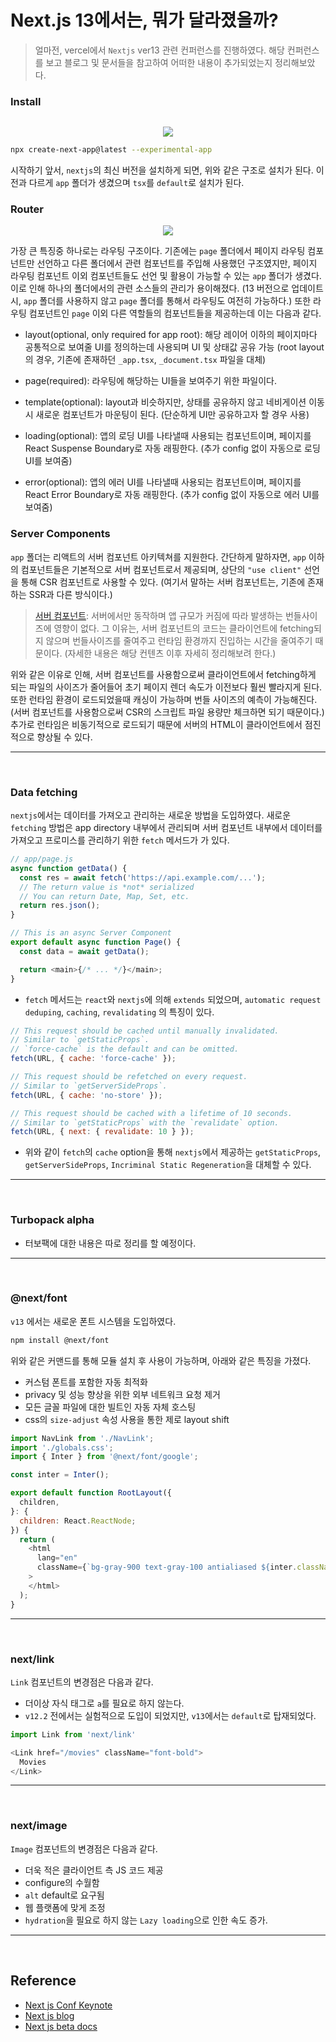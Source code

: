 # Next.js 13에서는, 뭐가 달라졌을까?

> 얼마전, vercel에서 `Nextjs` ver13 관련 컨퍼런스를 진행하였다. 해당 컨퍼런스를 보고 블로그 및 문서들을 참고하여 어떠한 내용이 추가되었는지 정리해보았다.

### Install

![]()

<p align="center"><img src="https://velog.velcdn.com/images/dydalsdl1414/post/9914bfe4-14a3-48c5-8789-fcba4b3ef318/image.png"></p>

``` bash
npx create-next-app@latest --experimental-app 
```

 시작하기 앞서, `nextjs`의 최신 버전을 설치하게 되면, 위와 같은 구조로 설치가 된다. 이전과 다르게 `app` 폴더가 생겼으며 `tsx`를 `default`로 설치가 된다.

### Router

<p align="center"><img src="https://velog.velcdn.com/images/dydalsdl1414/post/9eb18f59-fc44-44fc-b5f1-b03e81d280f2/image.png"></p>

가장 큰 특징중 하나로는 라우팅 구조이다. 기존에는 `page` 폴더에서 페이지 라우팅 컴포넌트만 선언하고 다른 폴더에서 관련 컴포넌트를 주입해 사용했던 구조였지만, 페이지 라우팅 컴포넌트 이외 컴포넌트들도 선언 및 활용이 가능할 수 있는 `app` 폴더가 생겼다. 이로 인해 하나의 폴더에서의 관련 소스들의 관리가 용이해졌다. (13 버전으로 업데이트시, `app` 폴더를 사용하지 않고 `page` 폴더를 통해서 라우팅도 여전히 가능하다.) 또한 라우팅 컴포넌트인 `page` 이외 다른 역할들의 컴포넌트들을 제공하는데 이는 다음과 같다.

- layout(optional, only required for app root): 해당 레이어 이하의 페이지마다 공통적으로 보여줄 UI를 정의하는데 사용되며 UI 및 상태값 공유 가능 (root layout의 경우, 기존에 존재하던 `_app.tsx`, `_document.tsx` 파일을 대체)

- page(required): 라우팅에 해당하는 UI들을 보여주기 위한 파일이다.

- template(optional): layout과 비슷하지만, 상태를 공유하지 않고 네비게이션 이동시 새로운 컴포넌트가 마운팅이 된다. (단순하게 UI만 공유하고자 할 경우 사용)

- loading(optional): 앱의 로딩 UI를 나타낼때 사용되는 컴포넌트이며, 페이지를 React Suspense Boundary로 자동 래핑한다. (추가 config 없이 자동으로 로딩 UI를 보여줌)
  
- error(optional): 앱의 에러 UI를 나타낼때 사용되는 컴포넌트이며, 페이지를 React Error Boundary로 자동 래핑한다. (추가 config 없이 자동으로 에러 UI를 보여줌)

### Server Components

`app` 폴더는 리액트의 서버 컴포넌트 아키텍쳐를 지원한다. 간단하게 말하자면, `app` 이하의 컴포넌트들은 기본적으로 서버 컴포넌트로서 제공되며, 상단의 `"use client"` 선언을 통해 CSR 컴포넌트로 사용할 수 있다. (여기서 말하는 서버 컴포넌트는, 기존에 존재하는 SSR과 다른 방식이다.)

> [서버 컴포넌트](https://github.com/reactjs/rfcs/blob/bf51f8755ddb38d92e23ad415fc4e3c02b95b331/text/0000-server-components.md#summary): 서버에서만 동작하며 앱 규모가 커짐에 따라 발생하는 번들사이즈에 영향이 없다. 그 이유는, 서버 컴포넌트의 코드는 클라이언트에 fetching되지 않으며 번들사이즈를 줄여주고 런타임 환경까지 진입하는 시간을 줄여주기 때문이다. (자세한 내용은 해당 컨텐츠 이후 자세히 정리해보려 한다.)

위와 같은 이유로 인해, 서버 컴포넌트를 사용함으로써 클라이언트에서 fetching하게 되는 파일의 사이즈가 줄어들어 초기 페이지 렌더 속도가 이전보다 훨씬 빨라지게 된다. 또한 런타임 환경이 로드되었을때 캐싱이 가능하며 번들 사이즈의 예측이 가능해진다. (서버 컴포넌트를 사용함으로써 CSR의 스크립트 파일 용량만 체크하면 되기 때문이다.) 추가로 런타임은 비동기적으로 로드되기 때문에 서버의 HTML이 클라이언트에서 점진적으로 향상될 수 있다.

---
<br/>

### Data fetching

`nextjs`에서는 데이터를 가져오고 관리하는 새로운 방법을 도입하였다. 새로운 `fetching` 방법은 app directory 내부에서 관리되며 서버 컴포넌트 내부에서 데이터를 가져오고 프로미스를 관리하기 위한  `fetch` 메서드가 가 있다.

``` javascript
// app/page.js
async function getData() {
  const res = await fetch('https://api.example.com/...');
  // The return value is *not* serialized
  // You can return Date, Map, Set, etc.
  return res.json();
}

// This is an async Server Component
export default async function Page() {
  const data = await getData();

  return <main>{/* ... */}</main>;
}
```

- `fetch` 메서드는 `react`와 `nextjs`에 의해 `extends` 되었으며, `automatic request deduping`, `caching`, `revalidating` 의 특징이 있다.

``` javascript
// This request should be cached until manually invalidated.
// Similar to `getStaticProps`.
// `force-cache` is the default and can be omitted.
fetch(URL, { cache: 'force-cache' });

// This request should be refetched on every request.
// Similar to `getServerSideProps`.
fetch(URL, { cache: 'no-store' });

// This request should be cached with a lifetime of 10 seconds.
// Similar to `getStaticProps` with the `revalidate` option.
fetch(URL, { next: { revalidate: 10 } });

```

- 위와 같이 `fetch`의 `cache` option을 통해 `nextjs`에서 제공하는 `getStaticProps`, `getServerSideProps`, `Incriminal Static Regeneration`을 대체할 수 있다.

---
<br/>

### Turbopack alpha

- 터보팩에 대한 내용은 따로 정리를 할 예정이다.

---
<br/>

### @next/font

`v13` 에서는 새로운 폰트 시스템을 도입하였다.

``` bash
npm install @next/font
```

위와 같은 커맨드를 통해 모듈 설치 후 사용이 가능하며, 아래와 같은 특징을 가졌다.

- 커스텀 폰트를 포함한 자동 최적화
- privacy 및 성능 향상을 위한 외부 네트워크 요청 제거
- 모든 글꼴 파일에 대한 빌트인 자동 자체 호스팅
- css의 `size-adjust` 속성 사용을 통한 제로 layout shift

``` javascript
import NavLink from './NavLink';
import './globals.css';
import { Inter } from '@next/font/google';

const inter = Inter();

export default function RootLayout({
  children,
}: {
  children: React.ReactNode;
}) {
  return (
    <html
      lang="en"
      className={`bg-gray-900 text-gray-100 antialiased ${inter.className}`}
    >
    </html>
  );
}
```

---
<br/>

### next/link

`Link` 컴포넌트의 변경점은 다음과 같다.

- 더이상 자식 태그로 `a`를 필요로 하지 않는다.
- `v12.2` 전에서는 실험적으로 도입이 되었지만, `v13`에서는 `default`로 탑재되었다.

``` javascript
import Link from 'next/link'

<Link href="/movies" className="font-bold">
  Movies
</Link>
```

---
<br/>

### next/image

`Image` 컴포넌트의 변경점은 다음과 같다.

- 더욱 적은 클라이언트 측 JS 코드 제공
- configure의 수월함
- `alt` default로 요구됨
- 웹 플랫폼에 맞게 조정
- `hydration`을 필요로 하지 않는 `Lazy loading`으로 인한 속도 증가.

---
<br/>

## Reference

- [Next js Conf Keynote](https://www.youtube.com/watch?v=NiknNI_0J48)
- [Next js blog](https://nextjs.org/blog/next-13)
- [Next js beta docs](https://beta.nextjs.org/docs/getting-started)
